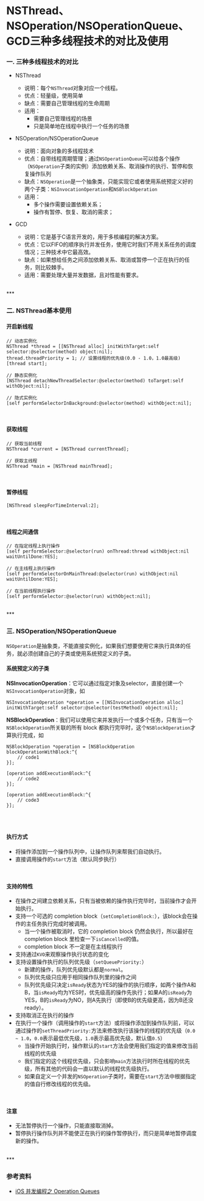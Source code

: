 # NSThread、NSOperation/NSOperationQueue、GCD三种多线程技术的对比及使用

### 一. 三种多线程技术的对比

* NSThread
    * 说明：每个`NSThread`对象对应一个线程。
    * 优点：轻量级，使用简单
    * 缺点：需要自己管理线程的生命周期
    * 适用：
        * 需要自己管理线程的场景
        * 只是简单地在线程中执行一个任务的场景

* NSOperation/NSOperationQueue
    * 说明：面向对象的多线程技术
    * 优点：自带线程周期管理；通过`NSOperationQueue`可以给各个操作（`NSOperation`子类的实例）添加依赖关系、取消操作的执行、暂停和恢复操作队列
    * 缺点：`NSOperation`是一个抽象类，只能实现它或者使用系统预定义好的两个子类：`NSInvocationOperation`和`NSBlockOperation`
    * 适用：
        * 多个操作需要设置依赖关系；
        * 操作有暂停、恢复、取消的需求；

* GCD
    * 说明：它是基于C语言开发的，用于多核编程的解决方案。
    * 优点：它以FIFO的顺序执行并发任务，使用它时我们不用关系任务的调度情况；三种技术中它最高效。
    * 缺点：如果想给任务之间添加依赖关系、取消或暂停一个正在执行的任务，则比较棘手。
    * 适用：需要处理大量并发数据，且对性能有要求。


<br>
***
<br>


### 二. NSThread基本使用

#### 开启新线程

```
// 动态实例化
NSThread *thread = [[NSThread alloc] initWithTarget:self selector:@selector(method) object:nil];
thread.threadPriority = 1; // 设置线程的优先级(0.0 - 1.0，1.0最高级)
[thread start];

// 静态实例化
[NSThread detachNewThreadSelector:@selector(method) toTarget:self withObject:nil];

// 隐式实例化
[self performSelectorInBackground:@selector(method) withObject:nil];

```

<br>

#### 获取线程

```
// 获取当前线程
NSThread *current = [NSThread currentThread];

// 获取主线程
NSThread *main = [NSThread mainThread];

```

<br>

#### 暂停线程

```
[NSThread sleepForTimeInterval:2];

```

<br>

#### 线程之间通信

```
// 在指定线程上执行操作
[self performSelector:@selector(run) onThread:thread withObject:nil 
waitUntilDone:YES]; 

// 在主线程上执行操作
[self performSelectorOnMainThread:@selector(run) withObject:nil waitUntilDone:YES]; 

// 在当前线程执行操作
[self performSelector:@selector(run) withObject:nil];

```

<br>
***
<br>


### 三. NSOperation/NSOperationQueue

`NSOperation`是抽象类，不能直接实例化，如果我们想要使用它来执行具体的任务，就必须创建自己的子类或使用系统预定义的子类。


#### 系统预定义的子类

**NSInvocationOperation**：它可以通过指定对象及selector，直接创建一个`NSInvocationOperation`对象，如

```
NSInvocationOperation *operation = [[NSInvocationOperation alloc] initWithTarget:self selector:@selector(testMethod) object:nil];

```

**NSBlockOperation**：我们可以使用它来并发执行一个或多个任务，只有当一个`NSBlockOperation`所关联的所有 block 都执行完毕时，这个`NSBlockOperation`才算执行完成，如

```
NSBlockOperation *operation = [NSBlockOperation blockOperationWithBlock:^{
    // code1
}];

[operation addExecutionBlock:^{
    // code2
}];

[operation addExecutionBlock:^{
    // code3
}];
    
```

<br>

#### 执行方式

* 将操作添加到一个操作队列中，让操作队列来帮我们自动执行。
* 直接调用操作的`start`方法（默认同步执行）

<br>

#### 支持的特性

* 在操作之间建立依赖关系，只有当被依赖的操作执行完毕时，当前操作才会开始执行。
* 支持一个可选的 completion block（`setCompletionBlock:`），该block会在操作的主任务执行完成时被调用。
    * 当一个操作被取消时，它的 completion block 仍然会执行，所以最好在 completion block 里检查一下`isCancelled`的值。
    * completion block 不一定是在主线程执行
* 支持通过`KVO`来观察操作执行状态的变化
* 支持设置操作执行的队列优先级（`setQueuePriority:`）
    * 新建的操作，队列优先级默认都是`normal`。
    * 队列优先级只应用于相同操作队列里的操作之间
    * 队列优先级只决定`isReady`状态为YES的操作的执行顺序，如两个操作A和B，当`isReady`均为YES时，优先级高的操作先执行；如果A的`isReady`为YES，B的`isReady`为NO，则A先执行（即使B的优先级更高，因为B还没ready）。
* 支持取消正在执行的操作
* 在执行一个操作（调用操作的`start`方法）或将操作添加到操作队列前，可以通过操作的`setThreadPriority:`方法来修改执行该操作的线程的优先级（`0.0 ~ 1.0`，`0.0`表示最低优先级，`1.0`表示最高优先级，默认值`0.5`）
    * 当操作开始执行时，操作默认的`start`方法会使用我们指定的值来修改当前线程的优先级
    * 我们指定的这个线程优先级，只会影响`main`方法执行时所在线程的优先级，所有其他的代码会一直以默认的线程优先级执行。
    * 如果自定义一个并发的`NSOperation`子类时，需要在`start`方法中根据指定的值自行修改线程的优先级。

<br> 
    
#### 注意

* 无法暂停执行一个操作，只能直接取消掉。
* 暂停执行操作队列并不能使正在执行的操作暂停执行，而只是简单地暂停调度新的操作。


<br>
***
<br>

### 参考资料

* [iOS 并发编程之 Operation Queues](http://blog.leichunfeng.com/blog/2015/07/29/ios-concurrency-programming-operation-queues/)